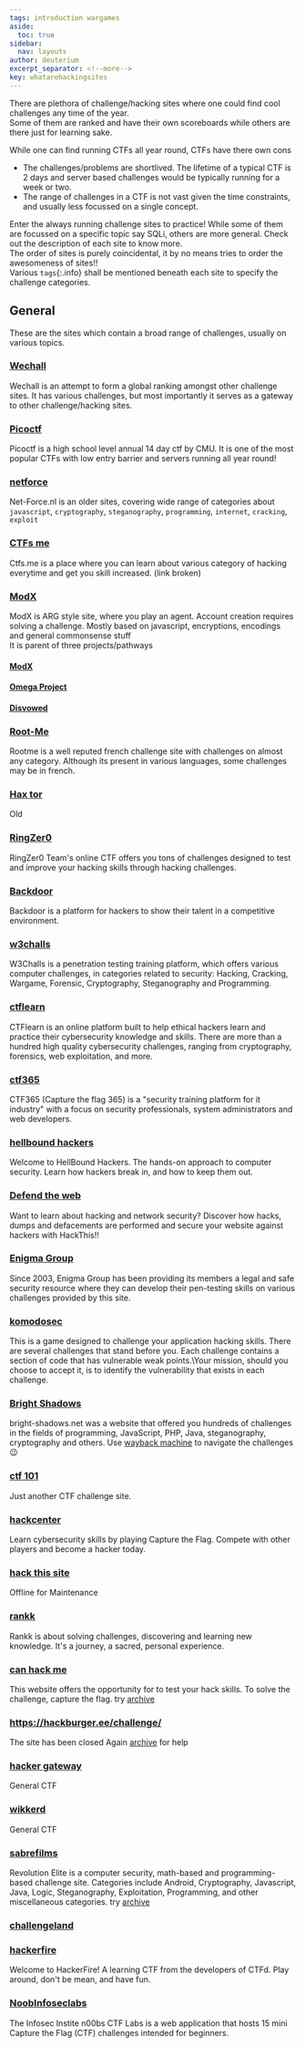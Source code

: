 ```yaml
---
tags: introduction wargames
aside:
  toc: true
sidebar:
  nav: layouts
author: deuterium
excerpt_separator: <!--more-->
key: whatarehackingsites
---
```

There are plethora of challenge/hacking sites where one could find cool challenges any time of the year.  
Some of them are ranked and have their own scoreboards while others are there just for learning sake.
<!--more-->
While one can find running CTFs all year round, CTFs have there own cons
- The challenges/problems are shortlived. The lifetime of a typical CTF is 2 days and server based challenges would be typically running for a week or two.
- The range of challenges in a CTF is not vast given the time constraints, and usually less focussed on a single concept.

Enter the always running challenge sites to practice! While some of them are focussed on a specific topic say SQLi, others are more general. Check out the description of each site to know more.  
The order of sites is purely coincidental, it by no means tries to order the awesomeness of sites!!  
Various `tags`{:.info} shall be mentioned beneath each site to specify the challenge categories.

## General
These are the sites which contain a broad range of challenges, usually on various topics. 

### [Wechall](https://www.wechall.net/)
Wechall is an attempt to form a global ranking amongst other challenge sites. It has various challenges, but most importantly it serves as a gateway to other challenge/hacking sites.  

### [Picoctf](https://picoctf.com/)
Picoctf is a high school level annual 14 day ctf by CMU. It is one of the most popular CTFs with low entry barrier and servers running all year round! 

### [netforce](https://www.net-force.nl/)
Net-Force.nl is an older sites, covering wide range of categories about
`javascript`, `cryptography`, `steganography`, `programming`, `internet`, `cracking`, `exploit`

### [CTFs me](https://ctfs.me/) 
Ctfs.me is a place where you can learn about various category of hacking everytime and get you skill increased. (link broken)

### [ModX](http://www.mod-x.co.uk/main.php)
ModX is ARG style site, where you play an agent. Account creation requires solving a challenge. Mostly based on javascript, encryptions, encodings and general commonsense stuff  
It is parent of three projects/pathways
#### [ModX](http://www.mod-x.co.uk/main.php)
#### [Omega Project](http://www.mod-x.co.uk/omegaproject/intro.php)
#### [Disvowed](http://www.mod-x.co.uk/disavowed/whatisit.php)

### [Root-Me](https://www.root-me.org/?lang=en) 
Rootme is a well reputed french challenge site with challenges on almost any category. Although its present in various languages, some challenges may be in french.

### [Hax tor](http://hax.tor.hu/welcome/)
Old 

### [RingZer0](https://ringzer0team.com/home)
RingZer0 Team's online CTF offers you tons of challenges designed to test and improve your hacking skills through hacking challenges.

### [Backdoor](https://backdoor.sdslabs.co/)
Backdoor is a platform for hackers to show their talent in a competitive environment.

### [w3challs](https://w3challs.com/)
W3Challs is a penetration testing training platform, which offers various computer challenges, in categories related to security: Hacking, Cracking, Wargame, Forensic, Cryptography, Steganography and Programming.

### [ctflearn](https://ctflearn.com/)
CTFlearn is an online platform built to help ethical hackers learn and practice their cybersecurity knowledge and skills. There are more than a hundred high quality cybersecurity challenges, ranging from cryptography, forensics, web exploitation, and more.

### [ctf365](https://ctf365.com/)
CTF365 (Capture the flag 365) is a "security training platform for it industry" with a focus on security professionals, system administrators and web developers. 

### [hellbound hackers](https://www.hellboundhackers.org/)
Welcome to HellBound Hackers. The hands-on approach to computer security. Learn how hackers break in, and how to keep them out.

### [Defend the web](https://defendtheweb.net/?hackthis)
Want to learn about hacking and network security? Discover how hacks, dumps and defacements are performed and secure your website against hackers with HackThis!!

### [Enigma Group](https://www.enigmagroup.org/)
Since 2003, Enigma Group has been providing its members a legal and safe security resource where they can develop their pen-testing skills on various challenges provided by this site.

### [komodosec](http://ctf.komodosec.com/index.php)
This is a game designed to challenge your application hacking skills. There are several challenges that stand before you. Each challenge contains a section of code that has vulnerable weak points.\Your mission, should you choose to accept it, is to identify the vulnerability that exists in each challenge.

### [Bright Shadows](http://bright-shadows.net/)
bright-shadows.net was a website that offered you hundreds of challenges in the fields of programming, JavaScript, PHP, Java, steganography, cryptography and others.
Use [wayback machine](http://web.archive.org/web/20160126142155/http://bright-shadows.net/) to navigate the challenges :wink:

### [ctf 101](https://ctf101.org/)
Just another CTF challenge site.

### [hackcenter](https://hackcenter.com)
Learn cybersecurity skills by playing Capture the Flag. Compete with other players and become a hacker today.

### [hack this site](https://www.hackthissite.org/)
Offline for Maintenance

### [rankk](https://www.rankk.org/)
Rankk is about solving challenges, discovering and learning new knowledge. It's a journey, a sacred, personal experience.

### [can hack me](https://canhack.me/)
This website offers the opportunity for to test your hack skills. To solve the challenge, capture the flag.
try [archive](http://web.archive.org/web/20190706063734/https://canhack.me/)

### https://hackburger.ee/challenge/
The site has been closed
Again [archive](http://web.archive.org/web/20171014051812/http://hackburger.ee/challenge/) for help

### [hacker gateway](https://www.hackergateway.com/)
General CTF

### [wikkerd](https://www.wixxerd.com/challenges/)
General CTF


### [sabrefilms](https://www.sabrefilms.co.uk)
Revolution Elite is a computer security, math-based and programming-based challenge site. Categories include Android, Cryptography, Javascript, Java, Logic, Steganography, Exploitation, Programming, and other miscellaneous categories.
try [archive](http://web.archive.org/web/20110628205018/http://sabrefilms.co.uk/)

### [challengeland](https://www.challengeland.co/#)



### [hackerfire](https://ctf.hackerfire.com/)
Welcome to HackerFire! A learning CTF from the developers of CTFd. Play around, don't be mean, and have fun. 

### [NoobInfoseclabs](http://ctf.infosecinstitute.com/index.php)
The Infosec Instite n00bs CTF Labs is a web application that hosts 15 mini Capture the Flag (CTF) challenges intended for beginners.
